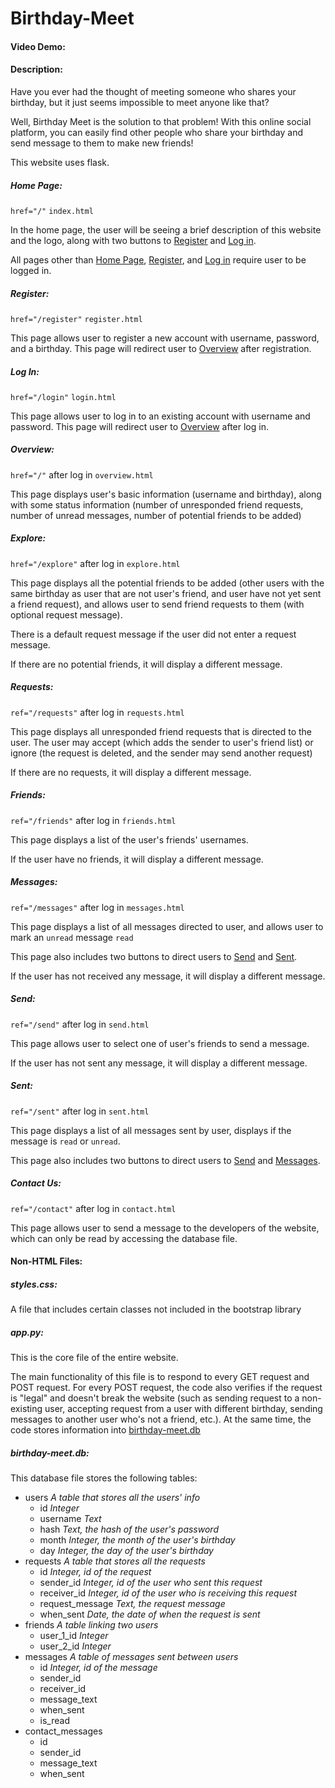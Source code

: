 # Birthday-Meet
#### Video Demo:
#### Description:
Have you ever had the thought of meeting someone who shares your birthday, but it just seems impossible to meet anyone like that?

Well, Birthday Meet is the solution to that problem! With this online social platform, you can easily find other people who share your birthday and send message to them to make new friends!

This website uses flask.

##### Home Page:
`href="/"` `index.html`

In the home page, the user will be seeing a brief description of this website and the logo, along with two buttons to [Register](#Register) and [Log in](#Log-In).

All pages other than [Home Page](#Home-Page), [Register](#Register), and [Log in](#Log-In) require user to be logged in.

##### Register:
`href="/register"` `register.html`

This page allows user to register a new account with username, password, and a birthday. This page will redirect user to [Overview](#Overview) after registration.

##### Log In:
`href="/login"` `login.html`

This page allows user to log in to an existing account with username and password. This page will redirect user to [Overview](#Overview) after log in.

##### Overview:
`href="/"` after log in `overview.html`

This page displays user's basic information (username and birthday), along with some status information (number of unresponded friend requests, number of unread messages, number of potential friends to be added)

##### Explore:
`href="/explore"` after log in `explore.html`

This page displays all the potential friends to be added (other users with the same birthday as user that are not user's friend, and user have not yet sent a friend request), and allows user to send friend requests to them (with optional request message). 

There is a default request message if the user did not enter a request message.

If there are no potential friends, it will display a different message.

##### Requests:
`ref="/requests"` after log in `requests.html`

This page displays all unresponded friend requests that is directed to the user. The user may accept (which adds the sender to user's friend list) or ignore (the request is deleted, and the sender may send another request)

If there are no requests, it will display a different message.

##### Friends:
`ref="/friends"` after log in `friends.html`

This page displays a list of the user's friends' usernames.

If the user have no friends, it will display a different message.

##### Messages:
`ref="/messages"` after log in `messages.html`

This page displays a list of all messages directed to user, and allows user to mark an `unread` message `read`

This page also includes two buttons to direct users to [Send](#Send) and [Sent](#Sent).

If the user has not received any message, it will display a different message.

##### Send:
`ref="/send"` after log in `send.html`

This page allows user to select one of user's friends to send a message. 

If the user has not sent any message, it will display a different message.

##### Sent:
`ref="/sent"` after log in `sent.html`

This page displays a list of all messages sent by user, displays if the message is `read` or `unread`.

This page also includes two buttons to direct users to [Send](#Send) and [Messages](#Messages).

##### Contact Us:
`ref="/contact"` after log in `contact.html`

This page allows user to send a message to the developers of the website, which can only be read by accessing the database file.

#### Non-HTML Files:
##### styles.css:
A file that includes certain classes not included in the bootstrap library
##### app.py:
This is the core file of the entire website. 

The main functionality of this file is to respond to every GET request and POST request. For every POST request, the code also verifies if the request is "legal" and doesn't break the website (such as sending request to a non-existing user, accepting request from a user with different birthday, sending messages to another user who's not a friend, etc.). At the same time, the code stores information into [birthday-meet.db](#birthday-meet.db)

##### birthday-meet.db:
This database file stores the following tables:
- users *A table that stores all the users' info*
  - id *Integer*
  - username *Text*
  - hash *Text, the hash of the user's password*
  - month *Integer, the month of the user's birthday*
  - day *Integer, the day of the user's birthday*
- requests *A table that stores all the requests*
  - id *Integer, id of the request*
  - sender_id *Integer, id of the user who sent this request*
  - receiver_id *Integer, id of the user who is receiving this request*
  - request_message *Text, the request message*
  - when_sent *Date, the date of when the request is sent*
- friends *A table linking two users*
  - user_1_id *Integer*
  - user_2_id *Integer*
- messages *A table of messages sent between users*
  - id *Integer, id of the message*
  - sender_id
  - receiver_id
  - message_text
  - when_sent
  - is_read
- contact_messages
  - id
  - sender_id
  - message_text
  - when_sent
